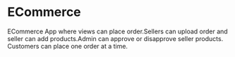 # ECommerce
ECommerce App where views can place order.Sellers can upload order and seller can add products.Admin can approve or disapprove seller products.
Customers can place one order at a time.
